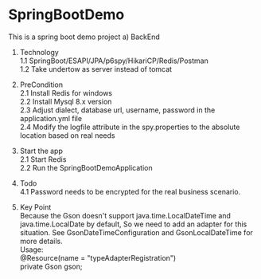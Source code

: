 # SpringBootDemo
This is a spring boot demo project
a) BackEnd<br/>
1. Technology<br/>
    1.1 SpringBoot/ESAPI/JPA/p6spy/HikariCP/Redis/Postman <br/>
    1.2 Take undertow as server instead of tomcat<br/>
2. PreCondition <br/>
    2.1 Install Redis for windows<br/>
    2.2 Install Mysql 8.x version<br/>
    2.3 Adjust dialect, database url, username, password in the application.yml file<br/>
    2.4 Modify the logfile attribute in the spy.properties to the absolute location based on real needs<br/> 
3. Start the app<br/>
    2.1 Start Redis<br/>
    2.2 Run the SpringBootDemoApplication<br/>

4. Todo<br/>
    4.1 Password needs to be encrypted for the real business scenario.<br/>
5. Key Point<br/>
    Because the Gson doesn't support java.time.LocalDateTime and java.time.LocalDate by default,
    So we need to add an adapter for this situation. See GsonDateTimeConfiguration and GsonLocalDateTime for more details.<br/>
    Usage:<br/>
   @Resource(name = "typeAdapterRegistration")<br/>
   private Gson gson;<br/>
